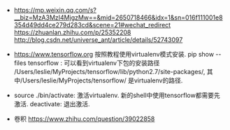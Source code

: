 * https://mp.weixin.qq.com/s?__biz=MzA3MzI4MjgzMw==&mid=2650718466&idx=1&sn=016f111001e8354d49dd4ce279d283cd&scene=21#wechat_redirect
  https://zhuanlan.zhihu.com/p/25352208
  http://blog.csdn.net/universe_ant/article/details/52743097


* https://www.tensorflow.org  按照教程使用virtualenv模式安装.
  pip show --files tensorflow : 可以看到virtualenv下包的安装路径 /Users/leslie/MyProjects/tensorflow/lib/python2.7/site-packages/,  其中/Users/leslie/MyProjects/tensorflow/ 是virtualenv的路径.

* source ./bin/activate: 激活virtualenv.  新的shell中使用tensorflow都需要先激活.
  deactivate:  退出激活.


* 卷积
  https://www.zhihu.com/question/39022858

  
